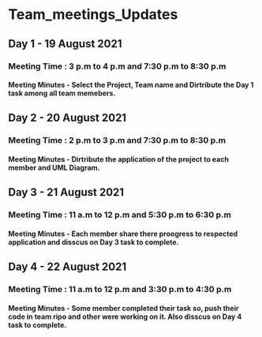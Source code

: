 # Team_meetings_Updates

## Day 1 - 19 August 2021

### Meeting Time : 3 p.m to 4 p.m  and   7:30 p.m to 8:30 p.m

#### Meeting Minutes - Select the Project, Team name and Dirtribute the Day 1 task among all team memebers.


## Day 2 - 20 August 2021

### Meeting Time : 2 p.m to 3 p.m  and   7:30 p.m to 8:30 p.m

#### Meeting Minutes - Dirtribute the application of the project to each member and UML Diagram.


## Day 3 - 21 August 2021

### Meeting Time : 11 a.m to 12 p.m  and   5:30 p.m to 6:30 p.m

#### Meeting Minutes - Each member share there proogress to respected application and disscus on Day 3 task to complete.  
                

## Day 4 - 22 August 2021

### Meeting Time : 11 a.m to 12 p.m  and   3:30 p.m to 4:30 p.m

#### Meeting Minutes - Some member completed their task so, push their code in team ripo and other were working on it. Also disscus on Day 4 task to complete. 

